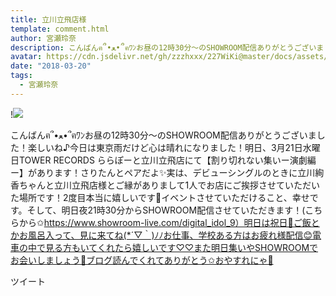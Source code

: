 ```yaml
---
title: 立川立飛店様
template: comment.html
author: 宮瀬玲奈
description: こんばんฅ՞•ﻌ•՞ฅﾜﾝお昼の12時30分～のSHOWROOM配信ありがとうございました！楽しいね♪今日は東京雨だけど心は晴れになりました！明日、3月21日水曜日TOWER&nbsp;RECORDS&nbsp;ららぽーと立川立飛店にて【割り切れ...
avatar: https://cdn.jsdelivr.net/gh/zzzhxxx/227WiKi@master/docs/assets/photo/avatar/reina.jpg
date: "2018-03-20"
tags:
  - 宮瀬玲奈
---
```


!![](https://cdn.jsdelivr.net/gh/227WiKi/227WiKi-image@master/blog-image/reina-2018-03-20_1.jpg)


こんばんฅ՞•ﻌ•՞ฅﾜﾝお昼の12時30分～のSHOWROOM配信ありがとうございました！楽しいね♪今日は東京雨だけど心は晴れになりました！明日、3月21日水曜日TOWER RECORDS ららぽーと立川立飛店にて【割り切れない集いー演劇編ー】があります！さりたんとペアだよ✨実は、デビューシングルのときに立川絢香ちゃんと立川立飛店様とご縁がありまして1人でお店にご挨拶させていただいた場所です！2度目本当に嬉しいです💓イベントさせていただけること、幸せです。そして、明日夜21時30分からSHOWROOM配信させていただきます！(こちらから✩https://www.showroom-live.com/digital_idol_9）明日は祝日👑ご飯とかお風呂入って、見に来てね(*´▽｀)ﾉﾉお仕事、学校ある方はお疲れ様配信😊電車の中で見る方もいてくれたら嬉しいです♡♡また明日集いやSHOWROOMでお会いしましょう💓ブログ読んでくれてありがとう✩おやすれにゃ💓


ツイート



